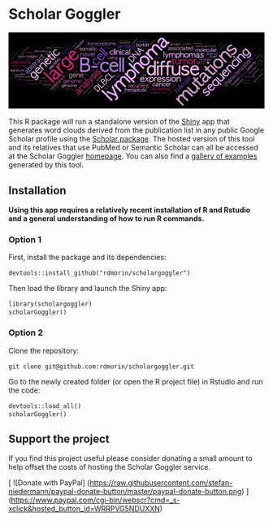 # Scholar Goggler
![Ryan Morin](img/banner.png)

This R package will run a standalone version of the [Shiny](https://shiny.posit.co/) app that generates word clouds derived from the publication list in any public Google Scholar profile using the [Scholar package](https://github.com/jkeirstead/scholar). The hosted version of this tool and its relatives that use PubMed or Semantic Scholar can all be accessed at the Scholar Goggler [homepage](https://scholargoggler.com/). You can also find a [gallery of examples](https://scholargoggler.com/gallery) generated by this tool. 

## Installation

**Using this app requires a relatively recent installation of R and Rstudio and a general understanding of how to run R commands.**

### Option 1

First, install the package and its dependencies:
```
devtools::install_github("rdmorin/scholargoggler")
```
Then load the library and launch the Shiny app:
```
library(scholargoggler)
scholarGoggler()
```

### Option 2

Clone the repository:
```
git clone git@github.com:rdmorin/scholargoggler.git
```

Go to the newly created folder (or open the R project file) in Rstudio and run the code:

```
devtools::load_all()
scholarGoggler()
```

## Support the project

If you find this project useful please consider donating a small amount to help offset the costs of hosting the Scholar Goggler service. 

[
  ![Donate with PayPal]
  (https://raw.githubusercontent.com/stefan-niedermann/paypal-donate-button/master/paypal-donate-button.png)
]
(https://www.paypal.com/cgi-bin/webscr?cmd=_s-xclick&hosted_button_id=WRRPVG5NDUXXN)


